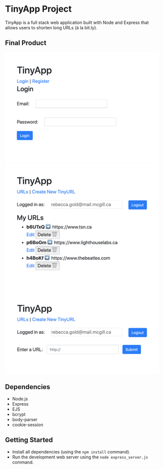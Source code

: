 # TinyApp Project

TinyApp is a full stack web application built with Node and Express that allows users to shorten long URLs (à la bit.ly).


## Final Product

!["Login Page"](https://github.com/rebeccalislgold/Tiny-App-Project/blob/master/docs/login-page.png)
!["URLs Page'"](https://github.com/rebeccalislgold/Tiny-App-Project/blob/master/docs/urls-page.png)
!["Create New Tiny URL Page"](https://github.com/rebeccalislgold/Tiny-App-Project/blob/master/docs/create-url-page.png)


## Dependencies

- Node.js
- Express
- EJS
- bcrypt
- body-parser
- cookie-session


## Getting Started

- Install all dependencies (using the `npm install` command).
- Run the development web server using the `node express_server.js` command.